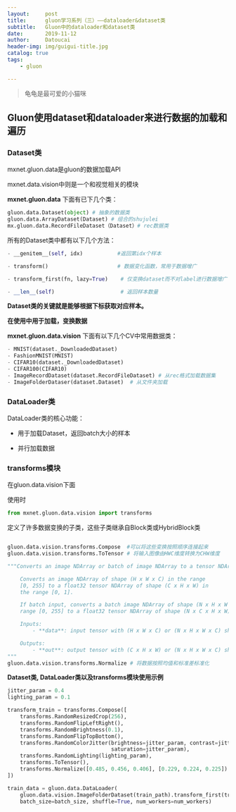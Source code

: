 ```yaml
---
layout:     post
title:      gluon学习系列（三）——dataloader&dataset类
subtitle:   Gluon中的dataloader和dataset类
date:       2019-11-12
author:     Datoucai
header-img: img/guigui-title.jpg
catalog: true
tags:
    - gluon

---
```



> 龟龟是最可爱的小猫咪

## Gluon使用dataset和dataloader来进行数据的加载和遍历

### Dataset类

mxnet.gluon.data是gluon的数据加载API

mxnet.data.vision中则是一个和视觉相关的模块

**mxnet.gluon.data** 下面有已下几个类：

```python
gluon.data.Dataset(object) # 抽象的数据类
gluon.data.ArrayDataset(Dataset) # 组合的shujulei
mx.gluon.data.RecordFileDataset（Dataset）# rec数据类

```

所有的Dataset类中都有以下几个方法：

```python
- __genitem__(self, idx)           #返回第idx个样本

- transform()                      # 数据变化函数，常用于数据增广

- transform_first(fn, lazy=True)    # 仅变换dataset而不对label进行数据增广

- __len__(self)                     # 返回样本数量
```
**Dataset类的关键就是能够根据下标获取对应样本。**

**在使用中用于加载，变换数据**


**mxnet.gluon.data.vision** 下面有以下几个CV中常用数据类：
```python
- MNIST(dataset._DownloadedDataset)
- FashionMNIST(MNIST)
- CIFAR10(dataset._DownloadedDataset)
- CIFAR100(CIFAR10)
- ImageRecordDataset(dataset.RecordFileDataset) # 从rec格式加载数据集
- ImageFolderDataser(dataset.Dataset)  # 从文件夹加载
```
### DataLoader类

DataLoader类的核心功能：

- 用于加载Dataset，返回batch大小的样本

- 并行加载数据

### transforms模块

在gluon.data.vision下面


使用时

```python
from mxnet.gluon.data.vision import transforms
```

定义了许多数据变换的子类，这些子类继承自Block类或HybridBlock类

```python

gluon.data.vision.transforms.Compose  #可以将这些变换按照顺序连接起来
gluon.data.vision.transforms.ToTensor # 将输入图像由HWC维度转换为CHW维度

"""Converts an image NDArray or batch of image NDArray to a tensor NDArray.

    Converts an image NDArray of shape (H x W x C) in the range
    [0, 255] to a float32 tensor NDArray of shape (C x H x W) in
    the range [0, 1].

    If batch input, converts a batch image NDArray of shape (N x H x W x C) in the
    range [0, 255] to a float32 tensor NDArray of shape (N x C x H x W).

    Inputs:
        - **data**: input tensor with (H x W x C) or (N x H x W x C) shape and uint8 type.

    Outputs:
        - **out**: output tensor with (C x H x W) or (N x H x W x C) shape and float32 type.
"""
gluon.data.vision.transforms.Normalize # 将数据按照均值和标准差标准化

```

**Dataset类, DataLoader类以及transforms模块使用示例**

```python
jitter_param = 0.4
lighting_param = 0.1

transform_train = transforms.Compose([
    transforms.RandomResizedCrop(256),
    transforms.RandomFlipLeftRight(),
    transforms.RandomBrightness(0.1),
    transforms.RandomFlipTopBottom(),
    transforms.RandomColorJitter(brightness=jitter_param, contrast=jitter_param,
                                 saturation=jitter_param),
    transforms.RandomLighting(lighting_param),
    transforms.ToTensor(),
    transforms.Normalize([0.485, 0.456, 0.406], [0.229, 0.224, 0.225])
])

train_data = gluon.data.DataLoader(
    gluon.data.vision.ImageFolderDataset(train_path).transform_first(transform_train),
    batch_size=batch_size, shuffle=True, num_workers=num_workers)
```
